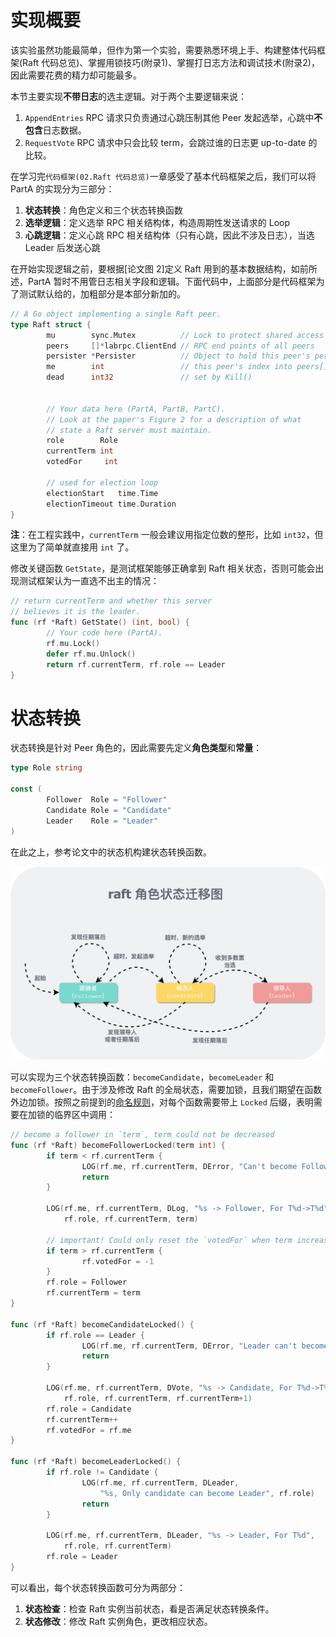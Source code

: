 # 实现概要

该实验虽然功能最简单，但作为第一个实验，需要熟悉环境上手、构建整体代码框架(Raft 代码总览)、掌握用锁技巧(附录1)、掌握打日志方法和调试技术(附录2)，因此需要花费的精力却可能最多。

本节主要实现**不带日志**的选主逻辑。对于两个主要逻辑来说：

1. `AppendEntries` RPC 请求只负责通过心跳压制其他 Peer 发起选举，心跳中**不包含**日志数据。
2. `RequestVote` RPC 请求中只会比较 term，会跳过谁的日志更 up-to-date 的比较。

在学习完`代码框架(02.Raft 代码总览)`一章感受了基本代码框架之后，我们可以将 PartA 的实现分为三部分：

1. **状态转换**：角色定义和三个状态转换函数
2. **选举逻辑**：定义选举 RPC 相关结构体，构造周期性发送请求的 Loop
3. **心跳逻辑**：定义心跳 RPC 相关结构体（只有心跳，因此不涉及日志），当选 Leader 后发送心跳

在开始实现逻辑之前，要根据[论文图 2]定义 Raft 用到的基本数据结构，如前所述，PartA 暂时不用管日志相关字段和逻辑。下面代码中，上面部分是代码框架为了测试默认给的，加粗部分是本部分新加的。

```Go
// A Go object implementing a single Raft peer.
type Raft struct {
        mu        sync.Mutex          // Lock to protect shared access to this peer's state
        peers     []*labrpc.ClientEnd // RPC end points of all peers
        persister *Persister          // Object to hold this peer's persisted state
        me        int                 // this peer's index into peers[]
        dead      int32               // set by Kill()

        
        // Your data here (PartA, PartB, PartC).
        // Look at the paper's Figure 2 for a description of what
        // state a Raft server must maintain.
        role        Role
        currentTerm int
        votedFor     int

        // used for election loop
        electionStart   time.Time
        electionTimeout time.Duration
}
```

**注**：在工程实践中，`currentTerm` 一般会建议用指定位数的整形，比如 `int32`，但这里为了简单就直接用 `int` 了。

修改关键函数 `GetState`，是测试框架能够正确拿到 Raft 相关状态，否则可能会出现测试框架认为一直选不出主的情况：

```Go
// return currentTerm and whether this server
// believes it is the leader.
func (rf *Raft) GetState() (int, bool) {
        // Your code here (PartA).
        rf.mu.Lock()
        defer rf.mu.Unlock()
        return rf.currentTerm, rf.role == Leader
}
```

# 状态转换

状态转换是针对 Peer 角色的，因此需要先定义**角色类型**和**常量**：

```Go
type Role string

const (
        Follower  Role = "Follower"
        Candidate Role = "Candidate"
        Leader    Role = "Leader"
)
```

在此之上，参考论文中的状态机构建状态转换函数。

![2-1](./assets/2-1.png)

可以实现为三个状态转换函数：`becomeCandidate`，`becomeLeader` 和 `becomeFollower`。由于涉及修改 Raft 的全局状态，需要加锁，且我们期望在函数外边加锁。按照之前提到的[命名规则](https://av6huf2e1k.feishu.cn/docx/EGLad8DZ0olT50xZQOdcZhEgnvg#GzH1d5k72oP0BXxQmWjc1ESQnib)，对每个函数需要带上 `Locked` 后缀，表明需要在加锁的临界区中调用：

```Go
// become a follower in `term`, term could not be decreased
func (rf *Raft) becomeFollowerLocked(term int) {
        if term < rf.currentTerm {
                LOG(rf.me, rf.currentTerm, DError, "Can't become Follower, lower term")
                return
        }

        LOG(rf.me, rf.currentTerm, DLog, "%s -> Follower, For T%d->T%d", 
            rf.role, rf.currentTerm, term)
            
        // important! Could only reset the `votedFor` when term increased
        if term > rf.currentTerm { 
                rf.votedFor = -1
        }
        rf.role = Follower
        rf.currentTerm = term
}

func (rf *Raft) becomeCandidateLocked() {
        if rf.role == Leader {
                LOG(rf.me, rf.currentTerm, DError, "Leader can't become Candidate")
                return
        }

        LOG(rf.me, rf.currentTerm, DVote, "%s -> Candidate, For T%d->T%d", 
            rf.role, rf.currentTerm, rf.currentTerm+1)
        rf.role = Candidate
        rf.currentTerm++
        rf.votedFor = rf.me
}

func (rf *Raft) becomeLeaderLocked() {
        if rf.role != Candidate {
                LOG(rf.me, rf.currentTerm, DLeader, 
                    "%s, Only candidate can become Leader", rf.role)
                return
        }

        LOG(rf.me, rf.currentTerm, DLeader, "%s -> Leader, For T%d", 
            rf.role, rf.currentTerm)
        rf.role = Leader
}
```

可以看出，每个状态转换函数可分为两部分：

1. **状态检查**：检查 Raft 实例当前状态，看是否满足状态转换条件。
2. **状态修改**：修改 Raft 实例角色，更改相应状态。